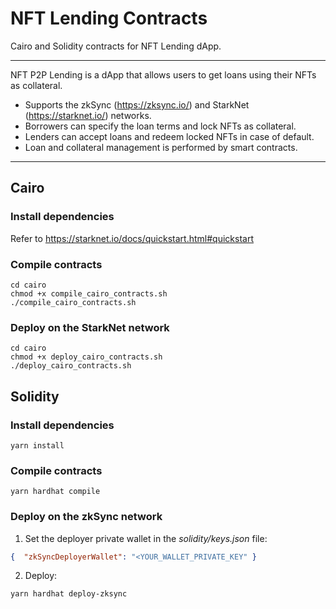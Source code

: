 # NFT Lending Contracts
Cairo and Solidity contracts for NFT Lending dApp.

---

NFT P2P Lending is a dApp that allows users to get loans using their NFTs as collateral.
 - Supports the zkSync (https://zksync.io/) and StarkNet (https://starknet.io/) networks.
 - Borrowers can specify the loan terms and lock NFTs as collateral.
 - Lenders can accept loans and redeem locked NFTs in case of default. 
 - Loan and collateral management is performed by smart contracts.
 
 ---
 

## Cairo

### Install dependencies

Refer to https://starknet.io/docs/quickstart.html#quickstart

### Compile contracts


```shell
cd cairo
chmod +x compile_cairo_contracts.sh
./compile_cairo_contracts.sh
```

### Deploy on the StarkNet network

```shell
cd cairo
chmod +x deploy_cairo_contracts.sh
./deploy_cairo_contracts.sh
```

## Solidity

### Install dependencies

```shell
yarn install
```

### Compile contracts

```shell
yarn hardhat compile
```

### Deploy on the zkSync network

1. Set the deployer private wallet in the *solidity/keys.json* file:
```json
{  "zkSyncDeployerWallet": "<YOUR_WALLET_PRIVATE_KEY" }
```

2. Deploy:
```shell
yarn hardhat deploy-zksync
```
